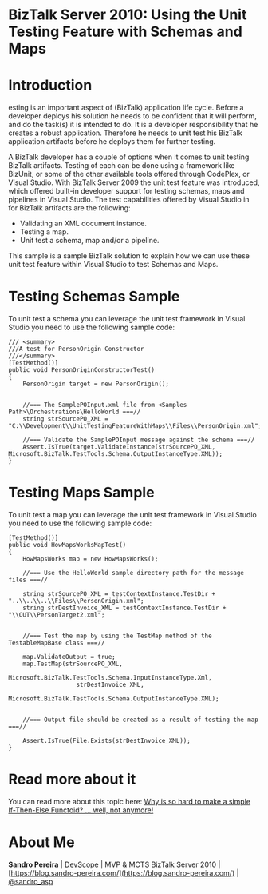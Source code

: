 # BizTalk Server 2010: Using the Unit Testing Feature with Schemas and Maps

# Introduction
esting is an important aspect of (BizTalk) application life cycle. Before a developer deploys his solution he needs to be confident that it will perform, and do the task(s) it is intended to do. It is a developer responsibility that he creates a robust application. Therefore he needs to unit test his BizTalk application artifacts before he deploys them for further testing.

A BizTalk developer has a couple of options when it comes to unit testing BizTalk artifacts. Testing of each can be done using a framework like BizUnit, or some of the other available tools offered through CodePlex, or Visual Studio. With BizTalk Server 2009 the unit test feature was introduced, which offered built-in developer support for testing schemas, maps and pipelines in Visual Studio. The test capabilities offered by Visual Studio in for BizTalk artifacts are the following:
* Validating an XML document instance.
* Testing a map.
* Unit test a schema, map and/or a pipeline.

This sample is a sample BizTalk solution to explain how we can use these unit test feature within Visual Studio to test Schemas and Maps.

# Testing Schemas Sample
To unit test a schema you can leverage the unit test framework in Visual Studio you need to use the following sample code:

    
    /// <summary> 
	///A test for PersonOrigin Constructor 
	///</summary> 
	[TestMethod()] 
	public void PersonOriginConstructorTest() 
	{ 
		PersonOrigin target = new PersonOrigin(); 


		//=== The SamplePOInput.xml file from <Samples Path>\Orchestrations\HelloWorld ===// 
		string strSourcePO_XML = "C:\\Development\\UnitTestingFeatureWithMaps\\Files\\PersonOrigin.xml"; 
		 
		//=== Validate the SamplePOInput message against the schema ===// 
		Assert.IsTrue(target.ValidateInstance(strSourcePO_XML, Microsoft.BizTalk.TestTools.Schema.OutputInstanceType.XML)); 
	}
    

# Testing Maps Sample
To unit test a map you can leverage the unit test framework in Visual Studio you need to use the following sample code:

    
    [TestMethod()] 
	public void HowMapsWorksMapTest() 
	{ 
		HowMapsWorks map = new HowMapsWorks(); 

		//=== Use the HelloWorld sample directory path for the message files ===// 

		string strSourcePO_XML = testContextInstance.TestDir + "..\\..\\..\\Files\\PersonOrigin.xml"; 
		string strDestInvoice_XML = testContextInstance.TestDir + "\\OUT\\PersonTarget2.xml"; 


		//=== Test the map by using the TestMap method of the TestableMapBase class ===// 

		map.ValidateOutput = true; 
		map.TestMap(strSourcePO_XML, 
					   Microsoft.BizTalk.TestTools.Schema.InputInstanceType.Xml, 
					   strDestInvoice_XML, 
					   Microsoft.BizTalk.TestTools.Schema.OutputInstanceType.XML); 


		//=== Output file should be created as a result of testing the map ===// 

		Assert.IsTrue(File.Exists(strDestInvoice_XML)); 
	}
    

# Read more about it
You can read more about this topic here: [Why is so hard to make a simple If-Then-Else Functoid? … well, not anymore!
](https://blog.sandro-pereira.com/2016/02/10/why-is-so-hard-to-make-a-simple-if-then-else-functoid-well-not-anymore/)

# About Me
**Sandro Pereira** | [DevScope](http://www.devscope.net/) | MVP & MCTS BizTalk Server 2010 | [https://blog.sandro-pereira.com/](https://blog.sandro-pereira.com/) | [@sandro_asp](https://twitter.com/sandro_asp)

